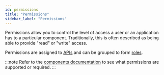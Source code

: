 ```yaml
---
id: permissions
title: "Permissions"
sidebar_label: "Permissions"
---
```


Permissions allow you to control the level of access a user or an application has to a particular component. Traditionally, this is often described as being able to provide "read" or "write" access.

Permissions are assigned to [APIs](self-managed/concepts/access-control/apis.md) and can be grouped to form
[roles](/self-managed/concepts/access-control/roles.md).

:::note
Refer to the [components documentation](../../../components/overview.md) to see what permissions are supported or required.
:::
